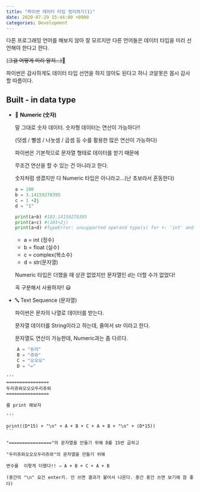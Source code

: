 ```yaml
---
title: "파이썬 데이터 타입 정리하기(1)"
date: 2020-07-29 15:44:00 +0900
categories: Development
---
```


다른 프로그래밍 언어를 해보지 않아 잘 모르지만 다른 언어들은 데이터 타입을 미리 선언해야 한다고 한다.

(~~그걸 어떻게 미리 알지...)~~🤔

파이썬은 감사하게도 데이터 타입 선언을 하지 않아도 된다고 하니 코알못은 몹시 감사할 따름이다.

## Built - in data type

- 🔢 **Numeric (숫자)**

    말 그대로 숫자 데이터.  숫자형 데이터는 연산이 가능하다!!

    (덧셈 / 뺄셈 / 나눗셈 / 곱셈 등 수를 활용한 많은 연산이 가능하다)

    파이썬은 기본적으로 문자열 형태로 데이터를 받기 때문에 

    무조건 연산을 할 수 있는 건 아니라고 한다.

    숫자처럼 생겼지만 다 Numeric 타입은 아니라고...(난 초보라서 혼동한다)

    ```python
    a = 100
    b = 3.14159278395
    c = 1 +2j
    d = "1"

    print(a+b) #103.14159278395
    print(a+c) #(101+2j)
    print(a+d) #TypeError: unsupported operand type(s) for +: 'int' and 'str'
    ```
    
    - a = int (정수)
    - b = float (실수)
    - c = complex(복소수)
    - d = str(문자열)

    Numeric 타입은 더했을 때 상관 없었지만 문자열인 d는 더할 수가 없었다!

    꼭 구분해서 사용하자!! 😃

- 🔤 Text Sequence (문자열)

    파이썬은 문자의 나열로 데이터를 받는다.

    문자열 데이터를 String이라고 하는데,  줄여서 str 이라고 한다.

    문자열도 연산이 가능한데, Numeric과는 좀 다르다.

```python
    A = "듀리"
    B = "쥬와"
    C = "오오오"
    D = "="

```
    '''
    ================
    두리쥬와오오오두리쥬와 
    ================

    를 print 해보자

    '''

    print((D*15) + "\n" + A + B + C + A + B + "\n" + (D*15))
    ```

    "================"의 문자열을 만들기 위해 D를 15번 곱하고

    "두리쥬와오오오두리쥬와"의 문자열을 만들기 위해 

    변수를  이렇게 더했다!! ⇒ A + B + C + A + B

    (중간의 "\n" 요건 enter키. 안 쓰면 결과가 붙어서 나온다. 중간 중간 쓰면 보기에 참 좋다)